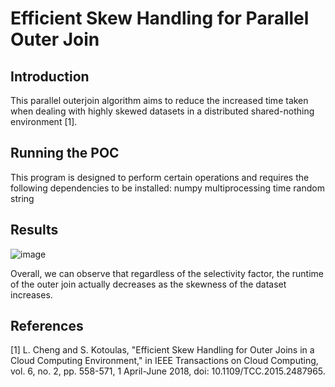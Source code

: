 # Efficient Skew Handling for Parallel Outer Join
## Introduction
This parallel outerjoin algorithm aims to reduce the increased time taken when dealing with highly skewed datasets in a distributed shared-nothing environment [1].

## Running the POC
This program is designed to perform certain operations and requires the following dependencies to be installed:
numpy
multiprocessing
time
random
string

## Results
![image](https://github.com/Sami-Hussein/Efficient-Skew-Handling-for-Parallel-Outer-Join/assets/62296680/f6627603-fc07-4b0d-82c8-27761d1c563c)

Overall, we can observe that regardless of the selectivity factor, the runtime of the outer join actually decreases as the skewness of the dataset increases.

## References
[1] L. Cheng and S. Kotoulas, "Efficient Skew Handling for Outer Joins in a Cloud Computing Environment," in IEEE Transactions 
    on Cloud Computing, vol. 6, no. 2, pp. 558-571, 1 April-June 2018, doi: 10.1109/TCC.2015.2487965.

